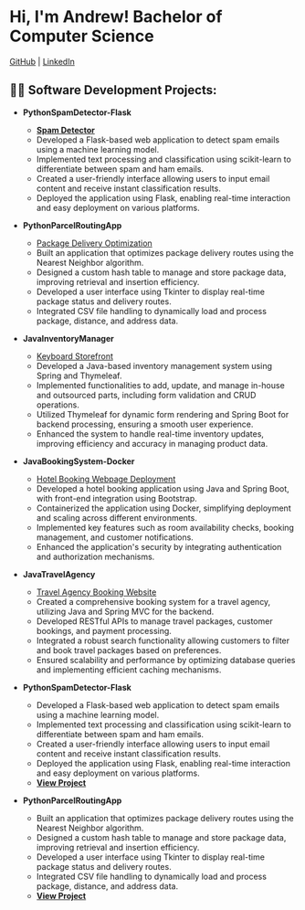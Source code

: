 <h1>Hi, I'm Andrew! Bachelor of Computer Science</h1>
<a href="https://github.com/Ash-Andrew">GitHub</a> | 
<a href="https://www.linkedin.com/in/andrew-ashbaker-a2a954244/">LinkedIn</a>

<h2>👨‍💻 Software Development Projects:</h2>

- <b>PythonSpamDetector-Flask</b>
  - **[Spam Detector](https://github.com/Ash-Andrew/Spam-Email-Detection/tree/main/SpamDetection)**
  - Developed a Flask-based web application to detect spam emails using a machine learning model.
  - Implemented text processing and classification using scikit-learn to differentiate between spam and ham emails.
  - Created a user-friendly interface allowing users to input email content and receive instant classification results.
  - Deployed the application using Flask, enabling real-time interaction and easy deployment on various platforms.

- <b>PythonParcelRoutingApp</b>
  - [Package Delivery Optimization](https://github.com/Ash-Andrew/Package-Delivery.git)
  - Built an application that optimizes package delivery routes using the Nearest Neighbor algorithm.
  - Designed a custom hash table to manage and store package data, improving retrieval and insertion efficiency.
  - Developed a user interface using Tkinter to display real-time package status and delivery routes.
  - Integrated CSV file handling to dynamically load and process package, distance, and address data.

- <b>JavaInventoryManager</b>
  - [Keyboard Storefront](https://github.com/Ash-Andrew/Keyboard-Store-Page.git)
  - Developed a Java-based inventory management system using Spring and Thymeleaf.
  - Implemented functionalities to add, update, and manage in-house and outsourced parts, including form validation and CRUD operations.
  - Utilized Thymeleaf for dynamic form rendering and Spring Boot for backend processing, ensuring a smooth user experience.
  - Enhanced the system to handle real-time inventory updates, improving efficiency and accuracy in managing product data.

- <b>JavaBookingSystem-Docker</b>
  - [Hotel Booking Webpage Deployment](https://github.com/Ash-Andrew/Software-Applications-Using-Cloud-Services)
  - Developed a hotel booking application using Java and Spring Boot, with front-end integration using Bootstrap.
  - Containerized the application using Docker, simplifying deployment and scaling across different environments.
  - Implemented key features such as room availability checks, booking management, and customer notifications.
  - Enhanced the application's security by integrating authentication and authorization mechanisms.

- <b>JavaTravelAgency</b>
  - [Travel Agency Booking Website](https://github.com/Ash-Andrew/Backend-Frameworks)
  - Created a comprehensive booking system for a travel agency, utilizing Java and Spring MVC for the backend.
  - Developed RESTful APIs to manage travel packages, customer bookings, and payment processing.
  - Integrated a robust search functionality allowing customers to filter and book travel packages based on preferences.
  - Ensured scalability and performance by optimizing database queries and implementing efficient caching mechanisms.

- **PythonSpamDetector-Flask**
  - Developed a Flask-based web application to detect spam emails using a machine learning model.
  - Implemented text processing and classification using scikit-learn to differentiate between spam and ham emails.
  - Created a user-friendly interface allowing users to input email content and receive instant classification results.
  - Deployed the application using Flask, enabling real-time interaction and easy deployment on various platforms.
  - **[View Project](https://github.com/Ash-Andrew/Spam-Email-Detection/tree/main/SpamDetection)**

- **PythonParcelRoutingApp**
  - Built an application that optimizes package delivery routes using the Nearest Neighbor algorithm.
  - Designed a custom hash table to manage and store package data, improving retrieval and insertion efficiency.
  - Developed a user interface using Tkinter to display real-time package status and delivery routes.
  - Integrated CSV file handling to dynamically load and process package, distance, and address data.
  - **[View Project](https://github.com/Ash-Andrew/Package-Delivery.git)**





